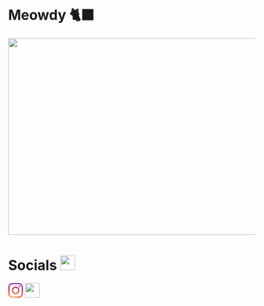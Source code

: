 # Meowdy 🐈‍⬛
<div align = "center">
  <img src ="https://github.com/ray-sid/ray-sid/blob/main/images/catto.gif" height = "400" width = "1000">
</div>

# Socials <img src  = "https://github.com/ray-sid/ray-sid/blob/main/images/peepo.gif" height = "30" width = "30">
<div>
  <img src  = "images/clipart256843.png" height = "30" width = "30">
  <img src  = "https://github.com/ray-sid/ray-sid/blob/main/images/peepo.gif" height = "30" width = "30">
  
</div>

